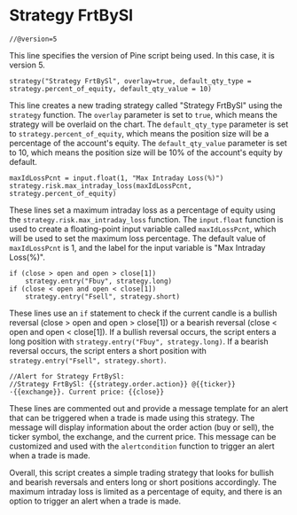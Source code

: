 # Strategy FrtBySl 
```
//@version=5
```

This line specifies the version of Pine script being used. In this case, it is version 5.

```
strategy("Strategy FrtBySl", overlay=true, default_qty_type = strategy.percent_of_equity, default_qty_value = 10)
```

This line creates a new trading strategy called "Strategy FrtBySl" using the `strategy` function. The `overlay` parameter is set to `true`, which means the strategy will be overlaid on the chart. The `default_qty_type` parameter is set to `strategy.percent_of_equity`, which means the position size will be a percentage of the account's equity. The `default_qty_value` parameter is set to 10, which means the position size will be 10% of the account's equity by default.

```
maxIdLossPcnt = input.float(1, "Max Intraday Loss(%)")
strategy.risk.max_intraday_loss(maxIdLossPcnt, strategy.percent_of_equity)
```

These lines set a maximum intraday loss as a percentage of equity using the `strategy.risk.max_intraday_loss` function. The `input.float` function is used to create a floating-point input variable called `maxIdLossPcnt`, which will be used to set the maximum loss percentage. The default value of `maxIdLossPcnt` is 1, and the label for the input variable is "Max Intraday Loss(%)". 

```
if (close > open and open > close[1])
	strategy.entry("Fbuy", strategy.long)
if (close < open and open < close[1])
	strategy.entry("Fsell", strategy.short)
```

These lines use an `if` statement to check if the current candle is a bullish reversal (close > open and open > close[1]) or a bearish reversal (close < open and open < close[1]). If a bullish reversal occurs, the script enters a long position with `strategy.entry("Fbuy", strategy.long)`. If a bearish reversal occurs, the script enters a short position with `strategy.entry("Fsell", strategy.short)`.

```
//Alert for Strategy FrtBySl:
//Strategy FrtBySl: {{strategy.order.action}} @{{ticker}}·{{exchange}}. Current price: {{close}}
```

These lines are commented out and provide a message template for an alert that can be triggered when a trade is made using this strategy. The message will display information about the order action (buy or sell), the ticker symbol, the exchange, and the current price. This message can be customized and used with the `alertcondition` function to trigger an alert when a trade is made.

Overall, this script creates a simple trading strategy that looks for bullish and bearish reversals and enters long or short positions accordingly. The maximum intraday loss is limited as a percentage of equity, and there is an option to trigger an alert when a trade is made.
